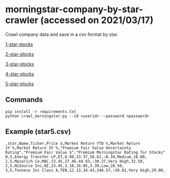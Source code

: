 # morningstar-company-by-star-crawler (accessed on 2021/03/17)
Crawl company data and save in a csv format by star. 

[1-star-stocks](https://www.morningstar.com/1-star-stocks)

[2-star-stocks](https://www.morningstar.com/2-star-stocks)

[3-star-stocks](https://www.morningstar.com/3-star-stocks)

[4-star-stocks](https://www.morningstar.com/4-star-stocks)

[5-star-stocks](https://www.morningstar.com/5-star-stocks)


## Commands
```
pip install -r requirements.txt
python crawl_morningstar.py --id <userid> --password <password>
```

## Example (star5.csv)
```
,star,Name,Ticker,Price $,Market Return YTD %,Market Return 1Y %,Market Return 3Y %,"Premium Fair Value Uncertainty Rating","Premium Fair Value $","Premium Morningstar Rating for Stocks"
0,5,Energy Transfer LP,ET,8.09,33.37,56.61,−8.34,Medium,18.00,
1,5,Macerich Co,MAC,13.45,27.46,44.93,−30.27,Very High,32.50,
2,5,NiSource Inc,NI,23.45,3.18,16.05,3.39,Low,28.50,
3,5,Tenneco Inc Class A,TEN,12.13,14.43,246.57,−38.01,Very High,29.00,
```
